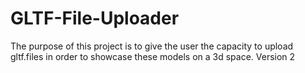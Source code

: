 # GLTF-File-Uploader
The purpose of this project is to give the user the capacity to upload gltf.files in order to showcase these models on a 3d space. Version 2
